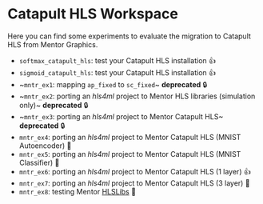 # Catapult HLS Workspace

Here you can find some experiments to evaluate the migration to Catapult HLS
from Mentor Graphics.

- `softmax_catapult_hls`: test your Catapult HLS installation :+1:
- `sigmoid_catapult_hls`: test your Catapult HLS installation :+1:
- ~`mntr_ex1`: mapping `ap_fixed` to `sc_fixed`~ **deprecated** :lock:
- ~`mntr_ex2`: porting an *hls4ml* project to Mentor HLS libraries (simulation only)~ **deprecated** :lock:
- ~`mntr_ex3`: porting an *hls4ml* project to Mentor Catapult HLS~ **deprecated** :lock:
- `mntr_ex4`: porting an *hls4ml* project to Mentor Catapult HLS (MNIST Autoencoder) :construction_worker:
- `mntr_ex5`: porting an *hls4ml* project to Mentor Catapult HLS (MNIST Classifier) :construction_worker:
- `mntr_ex6`: porting an *hls4ml* project to Mentor Catapult HLS (1 layer) :+1:
- `mntr_ex7`: porting an *hls4ml* project to Mentor Catapult HLS (3 layer) :construction_worker:
- `mntr_ex8`: testing Mentor [HLSLibs](http://hlslibs.org) :construction_worker:
